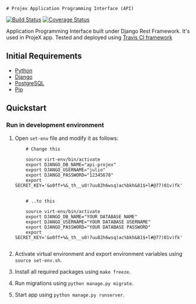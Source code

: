     # Projex Application Programming Interface (API)

[![Build Status](https://travis-ci.com/solazverULAB2018/api-projex.svg?branch=master)](https://travis-ci.com/solazverULAB2018/api-projex)
[![Coverage Status](https://coveralls.io/repos/github/solazverULAB2018/api-projex/badge.svg?branch=master)](https://coveralls.io/github/solazverULAB2018/api-projex?branch=master)


Application Programming Interface built under Django Rest Framework. It's used in ProjeX app. Tested and deployed using 
[Travis CI framework](https://travis-ci.com/)

## Initial Requirements

- [Python](https://www.python.org/downloads/)
- [Django](https://docs.djangoproject.com/es/2.2/intro/install/)
- [PostgreSQL](https://www.postgresql.org/download/)
- [Pip](https://pip.pypa.io/en/stable/installing/)

## Quickstart 

### Run in development environment

1. Open `set-env` file and modify it as follows:

    ``` shell
        # Change this

        source virt-env/bin/activate
        export DJANGO_DB_NAME="api-projex"
        export DJANGO_USERNAME="julio"
        export DJANGO_PASSWORD="12345678"
        export SECRET_KEY='&o0ff+%&_th__u0!7uu82h6wsq)ac%bkh&81$+l#@77)01v)fk'


        # ..to this

        source virt-env/bin/activate
        export DJANGO_DB_NAME="YOUR DATABASE NAME"
        export DJANGO_USERNAME="YOUR DATABASE USERNAME"
        export DJANGO_PASSWORD="YOUR DATABASE PASSWORD"
        export SECRET_KEY='&o0ff+%&_th__u0!7uu82h6wsq)ac%bkh&81$+l#@77)01v)fk'


    ```
2. Activate virtual environment and export environment variables using `source set-env.sh`.
3. Install all required packages using `make freeze`.
4. Run migrations using `python manage.py migrate`.
5. Start app using `python manage.py runserver`.
